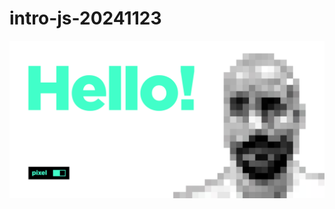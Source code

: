 # intro-js-20241123

<object width="1000px" height="600px" type="image/svg+xml" data="https://raw.githubusercontent.com/agonsant/intro-js-20241123/refs/heads/feature/exercise-2/src/imgs/demo.svg">


![demo](./src/imgs/demo.svg)

